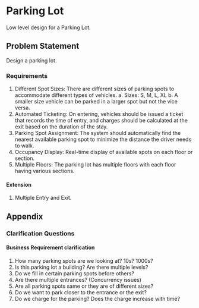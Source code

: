 # Parking Lot
Low level design for a Parking Lot.

## Problem Statement
Design a parking lot.

### Requirements
1. Different Spot Sizes: There are different sizes of parking spots to accommodate different types of vehicles.
    a. Sizes: S, M, L, XL
    b. A smaller size vehicle can be parked in a larger spot but not the vice versa.
2. Automated Ticketing: On entering, vehicles should be issued a ticket that records the time of entry, and charges should be calculated at the exit based on the duration of the stay.
3. Parking Spot Assignment: The system should automatically find the nearest available parking spot to minimize the distance the driver needs to walk.
4. Occupancy Display: Real-time display of available spots on each floor or section.
5. Multiple Floors: The parking lot has multiple floors with each floor having various sections.

#### Extension
1. Multiple Entry and Exit.

## Appendix
### Clarification Questions
#### Business Requirement clarification
1. How many parking spots are we looking at? 10s? 1000s?
2. Is this parking lot a building? Are there multiple levels?
3. Do we fill in certain parking spots before others?
3. Are there multiple entrances? (Concurrency issues)
4. Are all parking spots same or they are of different sizes?
5. Do we want to park closer to the entrance or the exit?
6. Do we charge for the parking? Does the charge increase with time?